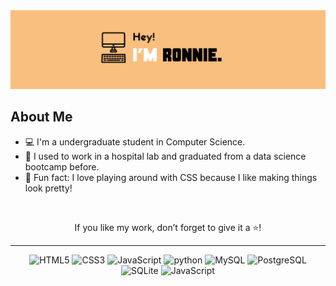 <div align="center">

<img src="https://github.com/chanronnie/chanronnie/blob/main/banner.png" alt="my banner">

</div>


## About Me 

- 💻 I'm a undergraduate student in Computer Science.
- 🔬 I used to work in a hospital lab and graduated from a data science bootcamp before.
- 🎨 Fun fact: I love playing around with CSS because I like making things look pretty!

<br>


<div align="center">
  
If you like my work, don’t forget to give it a ⭐!
  
---
  
![HTML5](https://img.shields.io/badge/-HTML5-000?logo=html5&logoColor=000&labelColor=f8bf7f)
![CSS3](https://img.shields.io/badge/-CSS3-000?logo=css3&logoColor=000&labelColor=f8bf7f)
![JavaScript](https://img.shields.io/badge/-JavaScript-000?logo=javascript&logoColor=000&labelColor=f8bf7f)
![python](https://img.shields.io/badge/-Python-000?logo=python&logoColor=000&labelColor=f8bf7f)
![MySQL](https://img.shields.io/badge/-MySQL-000?logo=mysql&logoColor=000&labelColor=f8bf7f)
![PostgreSQL](https://img.shields.io/badge/-PostgreSQL-000?logo=postgresql&logoColor=000&labelColor=f8bf7f)
![SQLite](https://img.shields.io/badge/-SQLite-000?logo=SQLite&logoColor=000&labelColor=f8bf7f)
![JavaScript](https://img.shields.io/badge/-Tableau-000?logo=tableau&logoColor=000&labelColor=f8bf7f)

</div>

